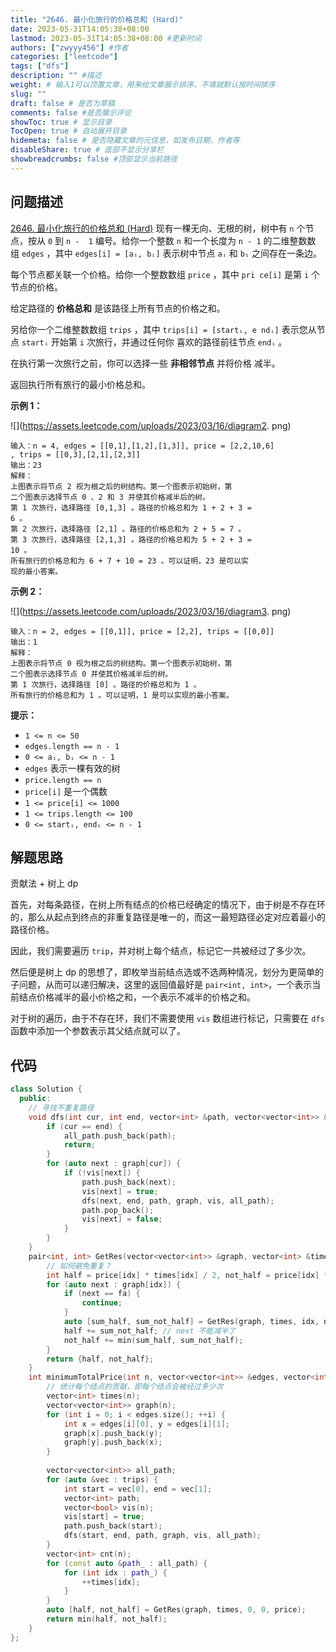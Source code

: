 ```yaml
---
title: "2646. 最小化旅行的价格总和 (Hard)"
date: 2023-05-31T14:05:38+08:00
lastmod: 2023-05-31T14:05:38+08:00 #更新时间
authors: ["zwyyy456"] #作者
categories: ["leetcode"]
tags: ["dfs"]
description: "" #描述
weight: # 输入1可以顶置文章，用来给文章展示排序，不填就默认按时间排序
slug: ""
draft: false # 是否为草稿
comments: false #是否展示评论
showToc: true # 显示目录
TocOpen: true # 自动展开目录
hidemeta: false # 是否隐藏文章的元信息，如发布日期、作者等
disableShare: true # 底部不显示分享栏
showbreadcrumbs: false #顶部显示当前路径
---
```

## 问题描述
[2646. 最小化旅行的价格总和 (Hard)](https://leetcode.cn/problems/minimize-the-total-price-of-the-trips/)
现有一棵无向、无根的树，树中有 `n` 个节点，按从 `0` 到 `n - 
1` 编号。给你一个整数 `n` 和一个长度为 `n - 1` 的二维整数数
组 `edges` ，其中 `edges[i] = [aᵢ, bᵢ]` 表示树中节点 `aᵢ` 和
`bᵢ` 之间存在一条边。

每个节点都关联一个价格。给你一个整数数组 `price` ，其中 `pri
ce[i]` 是第 `i` 个节点的价格。

给定路径的 **价格总和** 是该路径上所有节点的价格之和。

另给你一个二维整数数组 `trips` ，其中 `trips[i] = [startᵢ, e
ndᵢ]` 表示您从节点 `startᵢ` 开始第 `i` 次旅行，并通过任何你
喜欢的路径前往节点 `endᵢ` 。

在执行第一次旅行之前，你可以选择一些 **非相邻节点** 并将价格
减半。

返回执行所有旅行的最小价格总和。

**示例 1：**

![](https://assets.leetcode.com/uploads/2023/03/16/diagram2.
png)

```
输入：n = 4, edges = [[0,1],[1,2],[1,3]], price = [2,2,10,6]
, trips = [[0,3],[2,1],[2,3]]
输出：23
解释：
上图表示将节点 2 视为根之后的树结构。第一个图表示初始树，第
二个图表示选择节点 0 、2 和 3 并使其价格减半后的树。
第 1 次旅行，选择路径 [0,1,3] 。路径的价格总和为 1 + 2 + 3 =
6 。
第 2 次旅行，选择路径 [2,1] 。路径的价格总和为 2 + 5 = 7 。
第 3 次旅行，选择路径 [2,1,3] 。路径的价格总和为 5 + 2 + 3 =
10 。
所有旅行的价格总和为 6 + 7 + 10 = 23 。可以证明，23 是可以实
现的最小答案。
```

**示例 2：**

![](https://assets.leetcode.com/uploads/2023/03/16/diagram3.
png)

```
输入：n = 2, edges = [[0,1]], price = [2,2], trips = [[0,0]]
输出：1
解释：
上图表示将节点 0 视为根之后的树结构。第一个图表示初始树，第
二个图表示选择节点 0 并使其价格减半后的树。
第 1 次旅行，选择路径 [0] 。路径的价格总和为 1 。
所有旅行的价格总和为 1 。可以证明，1 是可以实现的最小答案。

```

**提示：**

- `1 <= n <= 50`
- `edges.length == n - 1`
- `0 <= aᵢ, bᵢ <= n - 1`
- `edges` 表示一棵有效的树
- `price.length == n`
- `price[i]` 是一个偶数
- `1 <= price[i] <= 1000`
- `1 <= trips.length <= 100`
- `0 <= startᵢ, endᵢ <= n - 1`

## 解题思路
贡献法 + 树上 dp

首先，对每条路径，在树上所有结点的价格已经确定的情况下，由于树是不存在环的，那么从起点到终点的非重复路径是唯一的，而这一最短路径必定对应着最小的路径价格。

因此，我们需要遍历 `trip`，并对树上每个结点，标记它一共被经过了多少次。

然后便是树上 dp 的思想了，即枚举当前结点选或不选两种情况，划分为更简单的子问题，从而可以递归解决，这里的返回值最好是 `pair<int, int>`，一个表示当前结点价格减半的最小价格之和，一个表示不减半的价格之和。

对于树的遍历，由于不存在环，我们不需要使用 `vis` 数组进行标记，只需要在 `dfs` 函数中添加一个参数表示其父结点就可以了。

## 代码
```cpp
class Solution {
  public:
    // 寻找不重复路径
    void dfs(int cur, int end, vector<int> &path, vector<vector<int>> &graph, vector<bool> &vis, vector<vector<int>> &all_path) {
        if (cur == end) {
            all_path.push_back(path);
            return;
        }
        for (auto next : graph[cur]) {
            if (!vis[next]) {
                path.push_back(next);
                vis[next] = true;
                dfs(next, end, path, graph, vis, all_path);
                path.pop_back();
                vis[next] = false;
            }
        }
    }
    pair<int, int> GetRes(vector<vector<int>> &graph, vector<int> &times, int fa, int idx, vector<int> &price) {
        // 如何避免重复？
        int half = price[idx] * times[idx] / 2, not_half = price[idx] * times[idx];
        for (auto next : graph[idx]) {
            if (next == fa) {
                continue;
            }
            auto [sum_half, sum_not_half] = GetRes(graph, times, idx, next, price);
            half += sum_not_half; // next 不能减半了
            not_half += min(sum_half, sum_not_half);
        }
        return {half, not_half};
    }
    int minimumTotalPrice(int n, vector<vector<int>> &edges, vector<int> &price, vector<vector<int>> &trips) {
        // 统计每个结点的贡献，即每个结点会被经过多少次
        vector<int> times(n);
        vector<vector<int>> graph(n);
        for (int i = 0; i < edges.size(); ++i) {
            int x = edges[i][0], y = edges[i][1];
            graph[x].push_back(y);
            graph[y].push_back(x);
        }
        
        vector<vector<int>> all_path;
        for (auto &vec : trips) {
            int start = vec[0], end = vec[1];
            vector<int> path;
            vector<bool> vis(n);
            vis[start] = true;
            path.push_back(start);
            dfs(start, end, path, graph, vis, all_path);
        }
        vector<int> cnt(n);
        for (const auto &path_ : all_path) {
            for (int idx : path_) {
                ++times[idx];
            }
        }
        auto [half, not_half] = GetRes(graph, times, 0, 0, price);
        return min(half, not_half);
    }
};
```
